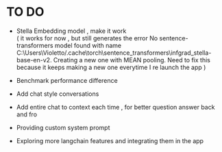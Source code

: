 # TO DO

- Stella Embedding model , make it work  
( it works for now , but still generates the error No sentence-transformers model found with name C:\Users\Violetto/.cache\torch\sentence_transformers\infgrad_stella-base-en-v2. Creating a new one with MEAN pooling. Need to fix this because it keeps making a new one everytime I re launch the app )

- Benchmark performance difference
- Add chat style conversations
- Add entire chat to context each time , for better question answer back and fro
- Providing custom system prompt

- Exploring more langchain features and integrating them in the app
